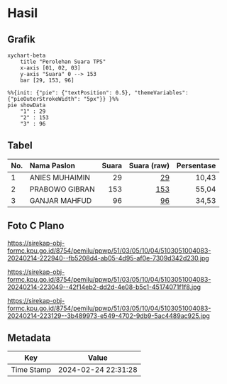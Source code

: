 # Hasil

## Grafik

```mermaid
xychart-beta
    title "Perolehan Suara TPS"
    x-axis [01, 02, 03]
    y-axis "Suara" 0 --> 153
    bar [29, 153, 96]
```

```mermaid
%%{init: {"pie": {"textPosition": 0.5}, "themeVariables": {"pieOuterStrokeWidth": "5px"}} }%%
pie showData
    "1" : 29
    "2" : 153
    "3" : 96
```

## Tabel

| No. | Nama Paslon    | Suara | Suara (raw) | Persentase |
|:--- |:-------------- | -----:| -----------:| ----------:|
| 1   | ANIES MUHAIMIN | 29    | [29][p-1]   | 10,43      |
| 2   | PRABOWO GIBRAN | 153   | [153][p-2]  | 55,04      |
| 3   | GANJAR MAHFUD  | 96    | [96][p-3]   | 34,53      |


[p-1]: https://github.com/gigit-pemilu/pemilu-2024-51-bali/blob/main/pilpres/hitung-suara/sub/51-bali/sub/03-badung/sub/05-kuta-selatan/sub/1004-benoa/sub/083-tps/sub/paslon-1.txt
[p-2]: https://github.com/gigit-pemilu/pemilu-2024-51-bali/blob/main/pilpres/hitung-suara/sub/51-bali/sub/03-badung/sub/05-kuta-selatan/sub/1004-benoa/sub/083-tps/sub/paslon-2.txt
[p-3]: https://github.com/gigit-pemilu/pemilu-2024-51-bali/blob/main/pilpres/hitung-suara/sub/51-bali/sub/03-badung/sub/05-kuta-selatan/sub/1004-benoa/sub/083-tps/sub/paslon-3.txt

## Foto C Plano

https://sirekap-obj-formc.kpu.go.id/8754/pemilu/ppwp/51/03/05/10/04/5103051004083-20240214-222940--fb5208d4-ab05-4d95-af0e-7309d342d230.jpg

https://sirekap-obj-formc.kpu.go.id/8754/pemilu/ppwp/51/03/05/10/04/5103051004083-20240214-223049--42f14eb2-dd2d-4e08-b5c1-45174071f1f8.jpg

https://sirekap-obj-formc.kpu.go.id/8754/pemilu/ppwp/51/03/05/10/04/5103051004083-20240214-223129--3b489973-e549-4702-9db9-5ac4489ac925.jpg


## Metadata

| Key        | Value               |
| ---------- | ------------------- |
| Time Stamp | 2024-02-24 22:31:28 |



